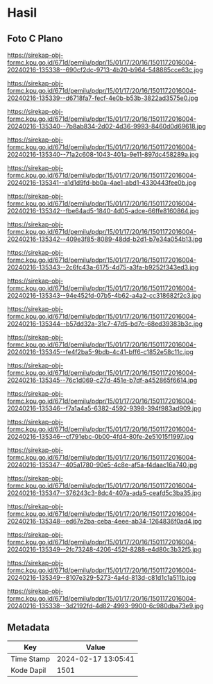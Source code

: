 # Hasil

## Foto C Plano

https://sirekap-obj-formc.kpu.go.id/671d/pemilu/pdpr/15/01/17/20/16/1501172016004-20240216-135338--690cf2dc-9713-4b20-b964-548885cce63c.jpg

https://sirekap-obj-formc.kpu.go.id/671d/pemilu/pdpr/15/01/17/20/16/1501172016004-20240216-135339--d6718fa7-fecf-4e0b-b53b-3822ad3575e0.jpg

https://sirekap-obj-formc.kpu.go.id/671d/pemilu/pdpr/15/01/17/20/16/1501172016004-20240216-135340--7b8ab834-2d02-4d36-9993-8460d0d69618.jpg

https://sirekap-obj-formc.kpu.go.id/671d/pemilu/pdpr/15/01/17/20/16/1501172016004-20240216-135340--71a2c608-1043-401a-9e11-897dc458289a.jpg

https://sirekap-obj-formc.kpu.go.id/671d/pemilu/pdpr/15/01/17/20/16/1501172016004-20240216-135341--a1d1d9fd-bb0a-4ae1-abd1-4330443fee0b.jpg

https://sirekap-obj-formc.kpu.go.id/671d/pemilu/pdpr/15/01/17/20/16/1501172016004-20240216-135342--fbe64ad5-1840-4d05-adce-66ffe8160864.jpg

https://sirekap-obj-formc.kpu.go.id/671d/pemilu/pdpr/15/01/17/20/16/1501172016004-20240216-135342--409e3f85-8089-48dd-b2d1-b7e34a054b13.jpg

https://sirekap-obj-formc.kpu.go.id/671d/pemilu/pdpr/15/01/17/20/16/1501172016004-20240216-135343--2c6fc43a-6175-4d75-a3fa-b9252f343ed3.jpg

https://sirekap-obj-formc.kpu.go.id/671d/pemilu/pdpr/15/01/17/20/16/1501172016004-20240216-135343--94e452fd-07b5-4b62-a4a2-cc318682f2c3.jpg

https://sirekap-obj-formc.kpu.go.id/671d/pemilu/pdpr/15/01/17/20/16/1501172016004-20240216-135344--b57dd32a-31c7-47d5-bd7c-68ed39383b3c.jpg

https://sirekap-obj-formc.kpu.go.id/671d/pemilu/pdpr/15/01/17/20/16/1501172016004-20240216-135345--fe4f2ba5-9bdb-4c41-bff6-c1852e58c11c.jpg

https://sirekap-obj-formc.kpu.go.id/671d/pemilu/pdpr/15/01/17/20/16/1501172016004-20240216-135345--76c1d069-c27d-451e-b7df-a452865f6614.jpg

https://sirekap-obj-formc.kpu.go.id/671d/pemilu/pdpr/15/01/17/20/16/1501172016004-20240216-135346--f7a1a4a5-6382-4592-9398-394f983ad909.jpg

https://sirekap-obj-formc.kpu.go.id/671d/pemilu/pdpr/15/01/17/20/16/1501172016004-20240216-135346--cf791ebc-0b00-4fd4-80fe-2e51015f1997.jpg

https://sirekap-obj-formc.kpu.go.id/671d/pemilu/pdpr/15/01/17/20/16/1501172016004-20240216-135347--405a1780-90e5-4c8e-af5a-f4daac16a740.jpg

https://sirekap-obj-formc.kpu.go.id/671d/pemilu/pdpr/15/01/17/20/16/1501172016004-20240216-135347--376243c3-8dc4-407a-ada5-ceafd5c3ba35.jpg

https://sirekap-obj-formc.kpu.go.id/671d/pemilu/pdpr/15/01/17/20/16/1501172016004-20240216-135348--ed67e2ba-ceba-4eee-ab34-1264836f0ad4.jpg

https://sirekap-obj-formc.kpu.go.id/671d/pemilu/pdpr/15/01/17/20/16/1501172016004-20240216-135349--2fc73248-4206-452f-8288-e4d80c3b32f5.jpg

https://sirekap-obj-formc.kpu.go.id/671d/pemilu/pdpr/15/01/17/20/16/1501172016004-20240216-135349--8107e329-5273-4a4d-813d-c81d1c1a511b.jpg

https://sirekap-obj-formc.kpu.go.id/671d/pemilu/pdpr/15/01/17/20/16/1501172016004-20240216-135338--3d2192fd-4d82-4993-9900-6c980dba73e9.jpg


## Metadata

| Key        | Value               |
| ---------- | ------------------- |
| Time Stamp | 2024-02-17 13:05:41 |
| Kode Dapil | 1501                |




